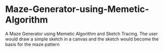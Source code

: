 # Maze-Generator-using-Memetic-Algorithm
A Maze Generator using Memetic Algorithm and Sketch Tracing. The user would draw a simple sketch in a canvas and the sketch would become the basis for the maze pattern
